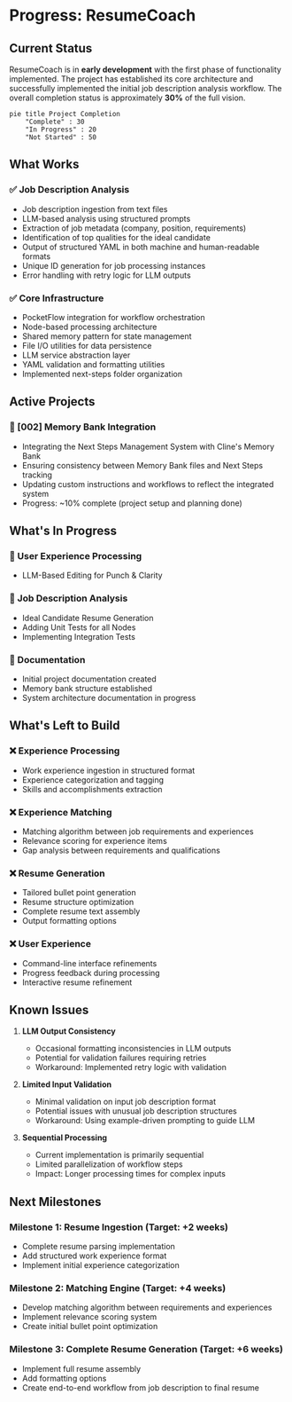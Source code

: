 # Progress: ResumeCoach

## Current Status

ResumeCoach is in **early development** with the first phase of functionality implemented. The project has established its core architecture and successfully implemented the initial job description analysis workflow. The overall completion status is approximately **30%** of the full vision.

```mermaid
pie title Project Completion
    "Complete" : 30
    "In Progress" : 20
    "Not Started" : 50
```

## What Works

### ✅ Job Description Analysis
- Job description ingestion from text files
- LLM-based analysis using structured prompts
- Extraction of job metadata (company, position, requirements)
- Identification of top qualities for the ideal candidate
- Output of structured YAML in both machine and human-readable formats
- Unique ID generation for job processing instances
- Error handling with retry logic for LLM outputs

### ✅ Core Infrastructure
- PocketFlow integration for workflow orchestration
- Node-based processing architecture
- Shared memory pattern for state management
- File I/O utilities for data persistence
- LLM service abstraction layer
- YAML validation and formatting utilities
- Implemented next-steps folder organization

## Active Projects

### 🔄 [002] Memory Bank Integration
- Integrating the Next Steps Management System with Cline's Memory Bank
- Ensuring consistency between Memory Bank files and Next Steps tracking
- Updating custom instructions and workflows to reflect the integrated system
- Progress: ~10% complete (project setup and planning done)

## What's In Progress

### 🔄 User Experience Processing
- LLM-Based Editing for Punch & Clarity

### 🔄 Job Description Analysis
- Ideal Candidate Resume Generation
- Adding Unit Tests for all Nodes
- Implementing Integration Tests

### 🔄 Documentation
- Initial project documentation created
- Memory bank structure established
- System architecture documentation in progress

## What's Left to Build

### ❌ Experience Processing
- Work experience ingestion in structured format
- Experience categorization and tagging
- Skills and accomplishments extraction

### ❌ Experience Matching
- Matching algorithm between job requirements and experiences
- Relevance scoring for experience items
- Gap analysis between requirements and qualifications

### ❌ Resume Generation
- Tailored bullet point generation
- Resume structure optimization
- Complete resume text assembly
- Output formatting options

### ❌ User Experience
- Command-line interface refinements
- Progress feedback during processing
- Interactive resume refinement

## Known Issues

1. **LLM Output Consistency**
   - Occasional formatting inconsistencies in LLM outputs
   - Potential for validation failures requiring retries
   - Workaround: Implemented retry logic with validation

2. **Limited Input Validation**
   - Minimal validation on input job description format
   - Potential issues with unusual job description structures
   - Workaround: Using example-driven prompting to guide LLM

3. **Sequential Processing**
   - Current implementation is primarily sequential
   - Limited parallelization of workflow steps
   - Impact: Longer processing times for complex inputs

## Next Milestones

### Milestone 1: Resume Ingestion (Target: +2 weeks)
- Complete resume parsing implementation
- Add structured work experience format
- Implement initial experience categorization

### Milestone 2: Matching Engine (Target: +4 weeks)
- Develop matching algorithm between requirements and experiences
- Implement relevance scoring system
- Create initial bullet point optimization

### Milestone 3: Complete Resume Generation (Target: +6 weeks)
- Implement full resume assembly
- Add formatting options
- Create end-to-end workflow from job description to final resume

